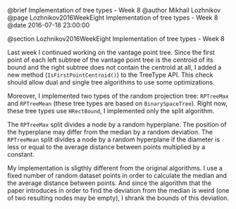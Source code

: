 @brief Implementation of tree types - Week 8
@author Mikhail Lozhnikov
@page Lozhnikov2016WeekEight Implementation of tree types - Week 8
@date 2016-07-18 23:00:00

@section Lozhnikov2016WeekEight Implementation of tree types - Week 8

Last week I continued working on the vantage point tree. Since the first point of each left subtree of the vantage point tree is the centroid of its bound and the right subtree does not contain the centroid at all, I added a new method (`IsFirstPointCentroid()`) to the TreeType API. This check should allow dual and single tree algorithms to use some optimizations.

Moreover, I implemented two types of the random projection tree: `RPTreeMax` and `RPTreeMean` (these tree types are based on `BinarySpaceTree`). Right now, these tree types use `HRectBound`, I implemented only the split algorithm.

The `RPTreeMax` split divides a node by a random hyperplane. The position of the hyperplane may differ from the median by a random deviation. The `RPTreeMean` split divides a node by a random hyperplane if the diameter is less or equal to the average distance between points multiplied by a constant.

My implementation is sligthly different from the original algorithms. I use a fixed number of random dataset points in order to calculate the median and the average distance between points. And since the algorithm that the paper introduces in order to find the deviation from the median is weird (one of two resulting nodes may be empty), I shrank the bounds of this deviation.